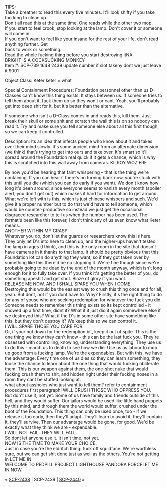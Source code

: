 TIPS:  
Take a breather to read this every five minutes. It'll look shifty if you take too long to clean up.  
Don't all read this at the same time. One reads while the other two mop.  
If you start to feel crook, stop looking at the lamp. Don't cover it or someone will come in.  
If you don't want to feel like your insane for the rest of your life, don't read anything further. Get  
back to work or something.  
Read the whole fucking thing before you start destroying itNA  
BRIGHT IS A COCKSUCKING MONKEY  
Item #: SCP\-739 1648 2439 update number if slot takeny dont we just leave it 9001

Object Class: Keter keter = what

Special Containment Procedures: Foundation personnel other than us D-Classes can't know this thing exists. It stays between us. If someone tries to tell them about it, fuck them up so they won’t or cant. Yeah, you'll probably get into deep shit for it, but it's better than the alternative.

If someone who isn't a D-Class comes in and reads this, kill them. Just break their skull or some shit and scratch the wall this is on so nobody can read it. Try and make sure you tell someone else about all this first though, so we can keep it controlled.

Description: Its an idea that infects people who know about it and takes over their mind slowly. It's some ancient mind from an alternate dimension (we think) that’s trying to get into ours and take over. It's smart so it'll spread around the Foundation real quick if it gets a chance, which is why this is scratched into this wall away from cameras. KILROY WOZ ERE

By now you'd be hearing that faint whispering – that is the thing we’re containing. If you can hear it there's no turning back now, you're stuck with this until you die (which you can do early if you want). We don't know how long it's been around, since everyone seems to vanish every month (spoiler alert, you don't get out) which makes it hard for information to get around. What we're left with is this, which is just chinese whispers and such. We'd give it a proper number but to do that we'd have to tell someone, which would be counter-productive so instead we just get the occasional disgraced researcher to tell us when the number has been used. The format's been like this forever, I don't think any of us even know what Keter means.  
ANOTHER WITHIN MY GRASP.  
Whatever you do, don't let the guards or researchers know this is here. They only let D's into here to clean up, and the higher-ups haven't tested the lamp in ages (I think), and this is the only room in the site that doesn't have cameras in it thanks to that lamp. It should be pretty obvious that this Foundation lot can do anything they want, so if they got taken over by something like this there'd be no stopping it. We're fine though since we're probably going to be dead by the end of the month anyway, which isn't long enough for it to fully take over. If you think it's getting the better of you, do something apeshit and get shot. Blaze of glory if you want.  
RELEASE ME NOW, AND I SHALL SPARE YOU WHEN I COME.  
Destroying this would be the easiest way to crush this thing once and for all, yeah. But dont, not if you dont have to. Why? Firstly, it's the right thing to do for any of youse who are seeking redemption for whatever the fuck you did. Someone needs to remember this thing exists so its kept controlled - it showed up a first time, didnt it? What if it just did it again somewhere else if we destroyed this? What if the D's in some other site have something like this, but they don't destroy it? We keep this so we can control it.  
I WILL SPARE THOSE YOU CARE FOR.  
Or, if your not down for the redemption bit, keep it out of spite. This is the one thing we know they can't know - this can be the last fuck you. They're obsessed with controlling, knowing, understanding everything. They use us to do this - march us to death to see how we die. Use us as labour to mop up goop from a fucking lamp. We're the expendables. But with this, we have the advantage. Every time one of us dies so they can learn something, they loose the chance to learn about the one thing that would fucking obliterate them. This is our weapon against them, the one-shot nuke that would fucking crush them to shit, and hidden right under their fucking noses in a room they cant be stuffed looking at.  
what about assholes who just want to tell them? refer to containment procedures first paragraphI WILL CRUSH THOSE WHO OPPRESS YOU.  
But don't use it, not yet. Some of us have family and friends outside of this hell, and they would suffer. Our jailors would be used like little hand puppets by this mind, and through them the world would suffer, crushed under the boot of the Foundation. This thing can only be used once, too - if we release it too early, then they'll adapt. They'll learn to avoid it, they'll contain it, they'll survive. Then our advantage would be gone, for good. We'd be exactly what they think we are - expendable.  
I WILL NOT FAIL. THEY WILL FALL.  
So dont let anyone use it. It isn't time, not yet.  
NOW IS THE TIME TO MAKE YOUR CHOICE.  
Just in case you're the eldritch thing: fuck off squidface. We're worthless sure, but we can get shit done just as well as the others. You're not getting in LET ME IN.  
WELCOME TO REDPILL PROJECT LIGHTHOUSE PANDORA FORCELET ME IN NOW.

« [SCP-2438](/scp-2438) | SCP-2439 | [SCP-2440](/scp-2440) »